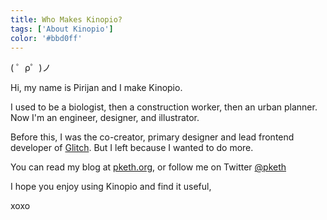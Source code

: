```yaml
---
title: Who Makes Kinopio?
tags: ['About Kinopio']
color: '#bbd0ff'
---
```


( ゜ρ゜)ノ

Hi, my name is Pirijan and I make Kinopio.

I used to be a biologist, then a construction worker, then an urban planner. Now I'm an engineer, designer, and illustrator.

Before this, I was the co-creator, primary designer and lead frontend developer of [Glitch](https://glitch.com). But I left because I wanted to do more.

You can read my blog at [pketh.org](http://pketh.org), or follow me on Twitter [@pketh](http://twitter.com/pketh)

I hope you enjoy using Kinopio and find it useful,

xoxo
